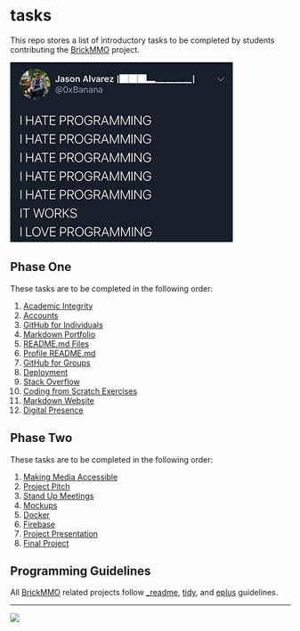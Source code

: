 # tasks

<style>@import url("//readme.codeadam.ca/readme.css");</style>

This repo stores a list of introductory tasks to be completed by students contributing the [BrickMMO](http://brickmmo.com/) project.

![I Love Hate Programming](images/meme-hate-love.jpeg)

## Phase One

These tasks are to be completed in the following order:

1. [Academic Integrity](academic-integrity)
2. [Accounts](accounts)
3. [GitHub for Individuals](individuals)
4. [Markdown Portfolio](markdown-portfolio)
5. [README.md Files](readme-files)
6. [Profile README.md](profile-readme)
7. [GitHub for Groups](groups)
8. [Deployment](deployment)
9. [Stack Overflow](stack-overflow)
10. [Coding from Scratch Exercises](coding-exercises)
11. [Markdown Website](markdown-website)
12. [Digital Presence](digital-presence)

## Phase Two

These tasks are to be completed in the following order:

1. [Making Media Accessible](making-media-accessible)
2. [Project Pitch](project-pitch)
3. [Stand Up Meetings](standup-meetings)
4. [Mockups](mockups)
5. [Docker](docker)
6. [Firebase](firebase)
7. [Project Presentation](project-presentation)
8. [Final Project](final-project)

## Programming Guidelines

All [BrickMMO](https://brickmmo.com/) related projects follow [\_readme](https://readme.codeadam.ca/), [tidy](https://tidy.codeadam.ca/), and [eplus](https://eplus.codeadam.ca/) guidelines.

---

<a href="https://brickmmo.com">
<img src="https://brickmmo.com/images/brickmmo-logo-horizontal.jpg" width="100">
</a>
